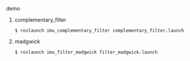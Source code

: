 demo 
1.  complementary_filter

        $ roslaunch imu_complementary_filter complementary_filter.launch

2.  madgwick

        $ roslaunch imu_filter_madgwick filter_madgwick.launch


